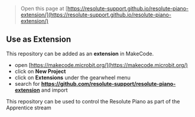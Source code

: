 
> Open this page at [https://resolute-support.github.io/resolute-piano-extension/](https://resolute-support.github.io/resolute-piano-extension/)

## Use as Extension

This repository can be added as an **extension** in MakeCode.

* open [https://makecode.microbit.org/](https://makecode.microbit.org/)
* click on **New Project**
* click on **Extensions** under the gearwheel menu
* search for **https://github.com/resolute-support/resolute-piano-extension** and import

This repository can be used to control the Resolute Piano as part of the Apprentice stream
